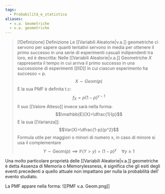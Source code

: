 ```yaml
---
tags:
  - Probabilità_e_statistica
aliases:
  - v.a. Geometriche
  - v.a. geometriche
---
```


>[!Definizione]  Definizione
>Le [[Variabili Aleatorie|v.a.]] geometriche ci servono per sapere quanti tentativi servono in media per ottenere il primo successo in una serie di esperimenti casuali indipendenti tra loro, ed è descritta:
>Nelle [[Variabili Aleatorie|v.a.]] Geometriche $X$ rappresenta il tempo in cui arriva il primo successo in una successione di esperimenti [[IID]] in cui ciascun esperimento ha successo = p.
>$$X\sim Geom(p)$$
>E la sua PMF è definita t.c:
>$$f_{X}=p(1-p)^{y-1}$$
>Il suo [[Valore Atteso]] invece sarà nella forma:
>$$\mathbb{E}[X]=\dfrac{1}{p}$$
>E la sua [[Varianza]]:
>$$Var(X)=\dfrac{1-p}{p^2}$$
>Formula utile per maggiori o minori di numero x, in caso di minore si usa il complementare
> $$Y \sim \text{Geom}(p) \implies \mathbb{P}(Y>y) = (1-p)^y \quad \forall y \geq 1$$

Una molto particolare proprietà delle [[Variabili Aleatorie|v.a.]] geometriche è detta Assenza di Memoria o Memorylessness,
è significa che gli esiti degli eventi precedenti a quello attuale non impattano per nulla la probabilità dell’ evento studiato.

La PMF appare nella forma:
![[PMF v.a. Geom.png]]